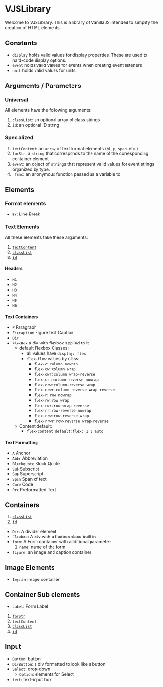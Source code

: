 # VJSLibrary

Welcome to VJSLibrary. This is a library of VanillaJS intended to simplify the creation of HTML elements.

## Constants

- `display` holds valid values for display properties. These are used to hard-code display options.
- `event` holds valid values for events when creating event listeners
- `unit` holds valid values for units

## Arguments / Parameters

### Universal

All elements have the following arguments:
1. `classList`: an optional array of class strings
1. `id`: an optional ID string

### Specialized
1. `textContent`: an `array` of text format elements (`h1`, `p`, `span`, etc.) 
1. `forStr`: a `string` that corresponds to the name of the corresponding container element
1. `event`: an object of `string`s that represent valid values for event strings organized by type.
1. ` func`: an anonymous function passed as a variable to 

## Elements

### Format elements
- `Br`: Line Break

### Text Elements

All these elements take these arguments:
1. [`textContent`](###-Specialized)
1. [`classList`](###-Universal)
1. [`id`](###-Universal)

#### Headers

- `H1` 
- `H2` 
- `H3` 
- `H4`
- `H5`
- `H6`

#### Text Containers

- `P` Paragraph
- `Figcaption` Figure text Caption
- `Div`
- `FlexBox` a div with flexbox applied to it
    - default Flexbox Classes:
        - all values have `display: flex`
        - `flex-flow` values by class:
            - `flex-c`: `column nowrap`
            - `flex-cw`: `column wrap`
            - `flex-cwr`: `column wrap-reverse`
            - `flex-cr` : `column-reverse nowrap`
            - `flex-crw`: `column-reverse wrap`
            - `flex-crwr`: `column-reverse wrap-reverse`
            - `flex-r`: `row nowrap`
            - `flex-rw`: `row wrap`
            - `flex-rwr`: `row wrap-reverse`
            - `flex-rr`: `row-reverse nowrap`
            - `flex-rrw`: `row-reverse wrap`
            - `flex-rrwr`: `row-reverse wrap-reverse`
    - Content default:
        - `flex-content-default`: `flex: 1 1 auto`

#### Text Formatting
    
- `A` Anchor
- `Abbr` Abbreviation
- `Blockquote` Block Quote
- `Sub` Subscript
- `Sup` Superscript
- `Span` Span of text
- `Code` Code
- `Pre` Preformatted Text

## Containers
1. [`classList`](###-Universal)
1. [`id`](###-Universal)

- `Div`: A divider element
- `Flexbox`: A `div` with a flexbox class built in
- `form`: A Form container with additional parameter:
    1. `name`: name of the form
- `figure`: an image and caption container 

## Image Elements
- `Img`: an image container

## Container Sub elements
- `Label`: Form Label
1. [`forStr`](###-Specialized)
1. [`textContent`](###-Specialized)
1. [`classList`](###-Universal)
1. [`id`](###-Universal)

## Input
- `Button`: button 
- `DivButton`: a div formatted to look like a button
- `Select`: drop-down 
    - `Option`: elements for Select
- `text`: text-input box